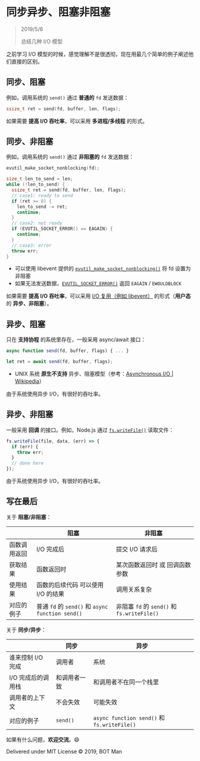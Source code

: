 ﻿# 同步异步、阻塞非阻塞

> 2019/5/6
> 
> 总结几种 I/O 模型

之前学习 I/O 模型的时候，感觉理解不是很透彻，现在用最几个简单的例子阐述他们直接的区别。

## 同步、阻塞

例如，调用系统的 `send()` 通过 **普通的** `fd` 发送数据：

``` cpp
ssize_t ret = send(fd, buffer, len, flags);
```

如果需要 **提高 I/O 吞吐率**，可以采用 **多进程/多线程** 的形式。

## 同步、非阻塞

例如，调用系统的 `send()` 通过 **非阻塞的** `fd` 发送数据：

``` cpp
evutil_make_socket_nonblocking(fd);

size_t len_to_send = len;
while (!len_to_send) {
  ssize_t ret = send(fd, buffer, len, flags);
  // case1: ready to send
  if (ret >= 0) {
    len_to_send -= ret;
    continue;
  }
  // case2: not ready
  if (EVUTIL_SOCKET_ERROR() == EAGAIN) {
    continue;
  }
  // case3: error
  throw err;
}
```

- 可以使用 libevent 提供的 [`evutil_make_socket_nonblocking()`](https://github.com/libevent/libevent/blob/master/include/event2/util.h) 将 fd 设置为非阻塞
- 如果无法发送数据，[`EVUTIL_SOCKET_ERROR()`](https://github.com/libevent/libevent/blob/master/include/event2/util.h) 返回 `EAGAIN` / `EWOULDBLOCK`

如果需要 **提高 I/O 吞吐率**，可以采用 [I/O 复用（例如 libevent）](http://libevent.org/) 的形式（**用户态** 的 **异步、非阻塞**）。

## 异步、阻塞

只在 **支持协程** 的系统里存在，一般采用 async/await 接口：

``` javascript
async function send(fd, buffer, flags) { ... }

let ret = await send(fd, buffer, flags);
```

- UNIX 系统 **原生不支持** 异步、阻塞模型（参考：[Asynchronous I/O | Wikipedia](https://en.wikipedia.org/wiki/Asynchronous_I/O#Forms)）

由于系统使用异步 I/O，有很好的吞吐率。

## 异步、非阻塞

一般采用 **回调** 的接口。例如，Node.js 通过 [`fs.writeFile()`](https://nodejs.org/api/fs.html#fs_fs_writefile_file_data_options_callback) 读取文件：

``` javascript
fs.writeFile(file, data, (err) => {
  if (err) {
    throw err;
  }
  // done here
});
```

由于系统使用异步 I/O，有很好的吞吐率。

## 写在最后

关于 **阻塞/非阻塞**：

| | 阻塞 | 非阻塞 |
|-|---|---|
| 函数调用返回 | I/O 完成后 | 提交 I/O 请求后 |
| 获取结果 | 函数返回时 | 某次函数返回时 或 回调函数参数 |
| 使用结果 | 函数的后续代码 可以使用 I/O 的结果 | 调用关系复杂 |
| 对应的例子 | 普通 `fd` 的 `send()` 和 `async function send()` | 非阻塞 `fd` 的 `send()` 和 `fs.writeFile()` |

关于 **同步/异步**：

| | 同步 | 异步 |
|-|---|---|
| 谁来控制 I/O 完成 | 调用者 | 系统 |
| I/O 完成后的调用栈 | 和调用者一致 | 和调用者不在同一个栈里 |
| 调用者的上下文 | 不会失效 | 可能失效 |
| 对应的例子 | `send()` | `async function send()` 和 `fs.writeFile()` |

如果有什么问题，**欢迎交流**。😄

Delivered under MIT License &copy; 2019, BOT Man
